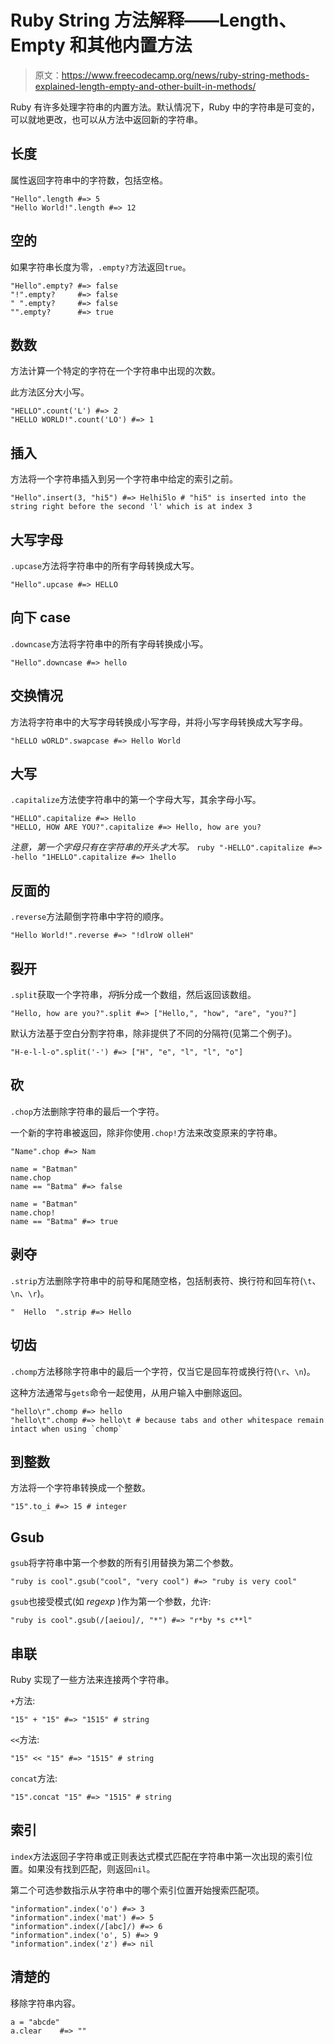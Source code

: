 # Ruby String 方法解释——Length、Empty 和其他内置方法

> 原文：<https://www.freecodecamp.org/news/ruby-string-methods-explained-length-empty-and-other-built-in-methods/>

Ruby 有许多处理字符串的内置方法。默认情况下，Ruby 中的字符串是可变的，可以就地更改，也可以从方法中返回新的字符串。

## 长度

属性返回字符串中的字符数，包括空格。

```
"Hello".length #=> 5
"Hello World!".length #=> 12
```

## 空的

如果字符串长度为零，`.empty?`方法返回`true`。

```
"Hello".empty? #=> false
"!".empty?     #=> false
" ".empty?     #=> false
"".empty?      #=> true
```

## 数数

方法计算一个特定的字符在一个字符串中出现的次数。

此方法区分大小写。

```
"HELLO".count('L') #=> 2
"HELLO WORLD!".count('LO') #=> 1
```

## 插入

方法将一个字符串插入到另一个字符串中给定的索引之前。

```
"Hello".insert(3, "hi5") #=> Helhi5lo # "hi5" is inserted into the string right before the second 'l' which is at index 3
```

## 大写字母

`.upcase`方法将字符串中的所有字母转换成大写。

```
"Hello".upcase #=> HELLO
```

## 向下 case

`.downcase`方法将字符串中的所有字母转换成小写。

```
"Hello".downcase #=> hello
```

## 交换情况

方法将字符串中的大写字母转换成小写字母，并将小写字母转换成大写字母。

```
"hELLO wORLD".swapcase #=> Hello World
```

## 大写

`.capitalize`方法使字符串中的第一个字母大写，其余字母小写。

```
"HELLO".capitalize #=> Hello
"HELLO, HOW ARE YOU?".capitalize #=> Hello, how are you?
```

*注意，第一个字母只有在字符串的开头才大写。* `ruby "-HELLO".capitalize #=> -hello "1HELLO".capitalize #=> 1hello`

## 反面的

`.reverse`方法颠倒字符串中字符的顺序。

```
"Hello World!".reverse #=> "!dlroW olleH"
```

## 裂开

`.split`获取一个字符串，*将*拆分成一个数组，然后返回该数组。

```
"Hello, how are you?".split #=> ["Hello,", "how", "are", "you?"]
```

默认方法基于空白分割字符串，除非提供了不同的分隔符(见第二个例子)。

```
"H-e-l-l-o".split('-') #=> ["H", "e", "l", "l", "o"]
```

## 砍

`.chop`方法删除字符串的最后一个字符。

一个新的字符串被返回，除非你使用`.chop!`方法来改变原来的字符串。

```
"Name".chop #=> Nam
```

```
name = "Batman"
name.chop
name == "Batma" #=> false
```

```
name = "Batman"
name.chop!
name == "Batma" #=> true
```

## 剥夺

`.strip`方法删除字符串中的前导和尾随空格，包括制表符、换行符和回车符(`\t`、`\n`、`\r`)。

```
"  Hello  ".strip #=> Hello
```

## 切齿

`.chomp`方法移除字符串中的最后一个字符，仅当它是回车符或换行符(`\r`、`\n`)。

这种方法通常与`gets`命令一起使用，从用户输入中删除返回。

```
"hello\r".chomp #=> hello
"hello\t".chomp #=> hello\t # because tabs and other whitespace remain intact when using `chomp`
```

## 到整数

方法将一个字符串转换成一个整数。

```
"15".to_i #=> 15 # integer
```

## Gsub

`gsub`将字符串中第一个参数的所有引用替换为第二个参数。

```
"ruby is cool".gsub("cool", "very cool") #=> "ruby is very cool"
```

`gsub`也接受模式(如 *regexp* )作为第一个参数，允许:

```
"ruby is cool".gsub(/[aeiou]/, "*") #=> "r*by *s c**l"
```

## 串联

Ruby 实现了一些方法来连接两个字符串。

`+`方法:

```
"15" + "15" #=> "1515" # string
```

`<<`方法:

```
"15" << "15" #=> "1515" # string
```

`concat`方法:

```
"15".concat "15" #=> "1515" # string
```

## 索引

`index`方法返回子字符串或正则表达式模式匹配在字符串中第一次出现的索引位置。如果没有找到匹配，则返回`nil`。

第二个可选参数指示从字符串中的哪个索引位置开始搜索匹配项。

```
"information".index('o') #=> 3
"information".index('mat') #=> 5
"information".index(/[abc]/) #=> 6
"information".index('o', 5) #=> 9
"information".index('z') #=> nil
```

## 清楚的

移除字符串内容。

```
a = "abcde"
a.clear    #=> ""
```